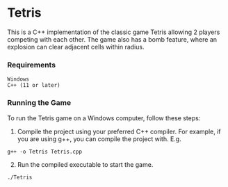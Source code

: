 # Tetris
This is a C++ implementation of the classic game Tetris allowing 2 players competing with each other. The game also has a bomb feature, where an explosion can clear adjacent cells within radius.

### Requirements
```
Windows
C++ (11 or later)
```
### Running the Game

To run the Tetris game on a Windows computer, follow these steps:

1. Compile the project using your preferred C++ compiler. For example, if you are using g++, you can compile the project with. E.g.
```
g++ -o Tetris Tetris.cpp
```
2. Run the compiled executable to start the game.
```
./Tetris
```

